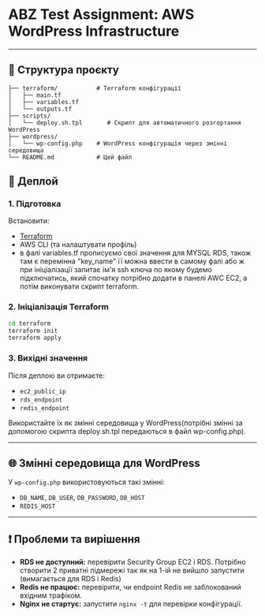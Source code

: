 
# ABZ Test Assignment: AWS WordPress Infrastructure

---

## 🧱 Структура проєкту
```
├── terraform/           # Terraform конфігурації
│   ├── main.tf
│   ├── variables.tf
│   └── outputs.tf
├── scripts/
│   └── deploy.sh.tpl       # Скрипт для автоматичного розгортання WordPress
├── wordpress/
│   └── wp-config.php    # WordPress конфігурація через змінні середовища
└── README.md            # Цей файл
```

## 🚀 Деплой

### 1. Підготовка
Встановити:
- [Terraform](https://www.terraform.io/downloads)
- AWS CLI (та налаштувати профіль)
- в фалі variables.tf прописуємо свої значення для MYSQL RDS, також там є перемінна "key_name" її можна ввести в самому фалі або ж при ініціалізації запитає ім'я ssh ключа по якому будемо підключатись, який спочатку потрібно додати в панелі AWC EC2, а потім виконувати скрипт terraform.

### 2. Ініціалізація Terraform
```bash
cd terraform
terraform init
terraform apply
```

### 3. Вихідні значення
Після деплою ви отримаєте:
- `ec2_public_ip`
- `rds_endpoint`
- `redis_endpoint`

Використайте їх як змінні середовища у WordPress(потрібні змінні за допомогою скрипта deploy.sh.tpl передаються в файл wp-config.php).

---

## 🌐 Змінні середовища для WordPress
У `wp-config.php` використовуються такі змінні:
- `DB_NAME`, `DB_USER`, `DB_PASSWORD`, `DB_HOST`
- `REDIS_HOST`

---

## ❗ Проблеми та вирішення
- **RDS не доступний:** перевірити Security Group EC2 і RDS. Потрібно створити 2 приватні підмережі так як на 1-ій не вийшло запустити (вимагається для RDS і Redis)
- **Redis не працює:** перевірити, чи endpoint Redis не заблокований вхідним трафіком.
- **Nginx не стартує:** запустити `nginx -t` для перевірки конфігурації.

	
